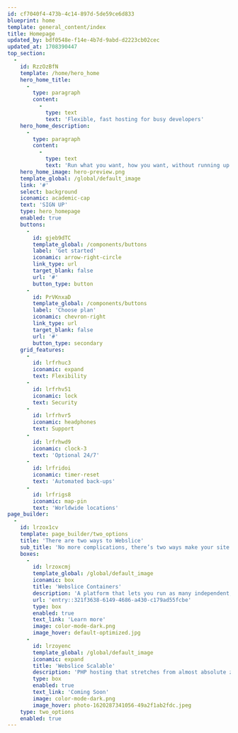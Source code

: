 ```yaml
---
id: cf7040f4-473b-4c14-897d-5de59ce6d833
blueprint: home
template: general_content/index
title: Homepage
updated_by: bdf0548e-f14e-4b7d-9abd-d2223cb02cec
updated_at: 1708390447
top_section:
  -
    id: RzzOzBfN
    template: /home/hero_home
    hero_home_title:
      -
        type: paragraph
        content:
          -
            type: text
            text: 'Flexible, fast hosting for busy developers'
    hero_home_description:
      -
        type: paragraph
        content:
          -
            type: text
            text: 'Run what you want, how you want, without running up massive bills'
    hero_home_image: hero-preview.png
    template_global: /global/default_image
    link: '#'
    select: background
    iconamic: academic-cap
    text: 'SIGN UP'
    type: hero_homepage
    enabled: true
    buttons:
      -
        id: gjeb9dTC
        template_global: /components/buttons
        label: 'Get started'
        iconamic: arrow-right-circle
        link_type: url
        target_blank: false
        url: '#'
        button_type: button
      -
        id: PrVKnxaD
        template_global: /components/buttons
        label: 'Choose plan'
        iconamic: chevron-right
        link_type: url
        target_blank: false
        url: '#'
        button_type: secondary
    grid_features:
      -
        id: lrfrhuc3
        iconamic: expand
        text: Flexibility
      -
        id: lrfrhv51
        iconamic: lock
        text: Security
      -
        id: lrfrhvr5
        iconamic: headphones
        text: Support
      -
        id: lrfrhwd9
        iconamic: clock-3
        text: 'Optional 24/7'
      -
        id: lrfridoi
        iconamic: timer-reset
        text: 'Automated back-ups'
      -
        id: lrfrigs8
        iconamic: map-pin
        text: 'Worldwide locations'
page_builder:
  -
    id: lrzox1cv
    template: page_builder/two_options
    title: 'There are two ways to Webslice'
    sub_title: 'No more complications, there’s two ways make your site available to your customers.'
    boxes:
      -
        id: lrzoxcmj
        template_global: /global/default_image
        iconamic: box
        title: 'Webslice Containers'
        description: 'A platform that lets you run as many independent, flexible environments as you need. One account, one server, dozens of pre-built images (or build your own), and no technical headaches. You control it all. LAUNCHING EARLY 2024.'
        url: 'entry::321f3638-6149-4686-a430-c179ad55fcbe'
        type: box
        enabled: true
        text_link: 'Learn more'
        image: color-mode-dark.png
        image_hover: default-optimized.jpg
      -
        id: lrzoyenc
        template_global: /global/default_image
        iconamic: expand
        title: 'Webslice Scalable'
        description: 'PHP hosting that stretches from almost absolute zero to somewhere near infinity (but you can set your own limits). Bring your PHP apps, no modification required, and discover pay-as-you-go hosting. COMING SOON.'
        type: box
        enabled: true
        text_link: 'Coming Soon'
        image: color-mode-dark.png
        image_hover: photo-1620287341056-49a2f1ab2fdc.jpeg
    type: two_options
    enabled: true
---
```

